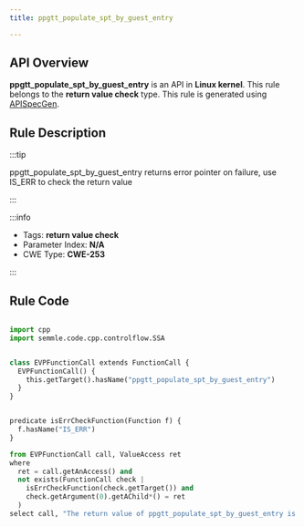 ```yaml
---
title: ppgtt_populate_spt_by_guest_entry

---
```



## API Overview
**ppgtt_populate_spt_by_guest_entry** is an API in **Linux kernel**. This rule belongs to the **return value check** type. This rule is generated using [APISpecGen](../../tools/APISpecGen).
## Rule Description

:::tip

ppgtt_populate_spt_by_guest_entry returns error pointer on failure, use IS_ERR to check the return value

:::

:::info

- Tags: **return value check**
- Parameter Index: **N/A**
- CWE Type: **CWE-253**

:::

## Rule Code
```python

import cpp
import semmle.code.cpp.controlflow.SSA


class EVPFunctionCall extends FunctionCall {
  EVPFunctionCall() {
    this.getTarget().hasName("ppgtt_populate_spt_by_guest_entry")
  }
}


predicate isErrCheckFunction(Function f) {
  f.hasName("IS_ERR") 
}

from EVPFunctionCall call, ValueAccess ret
where
  ret = call.getAnAccess() and
  not exists(FunctionCall check |
    isErrCheckFunction(check.getTarget()) and
    check.getArgument(0).getAChild*() = ret
  )
select call, "The return value of ppgtt_populate_spt_by_guest_entry is not checked with IS_ERR."
    
```